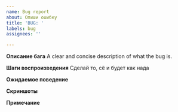 ```yaml
---
name: Bug report
about: Опиши ошибку
title: 'BUG: '
labels: bug
assignees: ''

---
```


**Описание бага**
A clear and concise description of what the bug is.

**Шаги воспроизведения**
Сделай то, сё и будет как нада

**Ожидаемое поведение**


**Скриншоты**


**Примечание**
